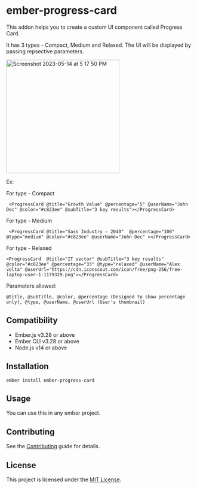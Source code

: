 # ember-progress-card

 This addon helps you to create a custom UI component called Progress Card. 

  It has 3 types - Compact, Medium and Relaxed. The UI will be displayed by passing repsective parameters.

<img width="303" alt="Screenshot 2023-05-14 at 5 17 50 PM" src="https://github.com/reachoutanandgopinath/ember-progress-card/assets/122727376/a8fc85e0-60a3-4866-8934-d1c4efbad365">


Ex:

   For type - Compact 

     <ProgressCard @title="Growth Value" @percentage="5" @userName="John Dec" @color="#c823ee" @subTitle="3 key results"></ProgressCard>

   For type - Medium
   
     <ProgressCard @title="Sass Industry - 2040"  @percentage="100" @type="medium" @color="#c823ee" @userName="John Dec" ></ProgressCard>

   For type - Relaxed
   
    <ProgressCard  @title="IT sector" @subTitle="3 key results" @color="#c823ee" @percentage="33" @type="relaxed" @userName="Alex volta" @userUrl="https://cdn.iconscout.com/icon/free/png-256/free-laptop-user-1-1179329.png"></ProgressCard>


Parameters allowed:

    @title, @subTitle, @color, @percentage (Designed to show percentage only), @type, @userName, @userUrl (User's thumbnail)


## Compatibility

* Ember.js v3.28 or above
* Ember CLI v3.28 or above
* Node.js v14 or above


## Installation

```
ember install ember-progress-card
```


## Usage

You can use this in any ember project.


## Contributing

See the [Contributing](CONTRIBUTING.md) guide for details.


## License

This project is licensed under the [MIT License](LICENSE.md).
